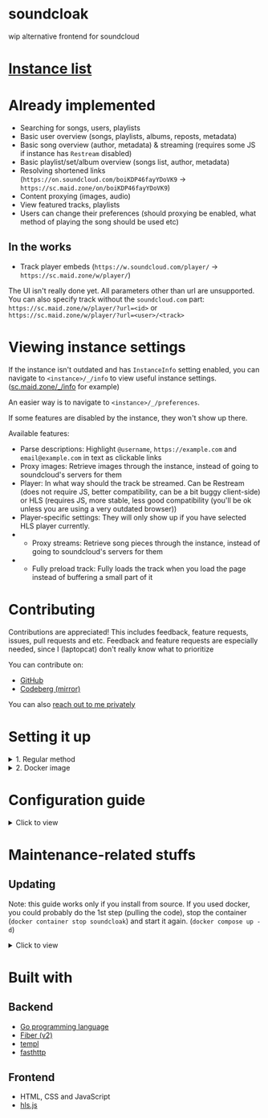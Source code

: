 # soundcloak

wip alternative frontend for soundcloud

# [Instance list](https://maid.zone/soundcloak/instances.html)

# Already implemented

- Searching for songs, users, playlists
- Basic user overview (songs, playlists, albums, reposts, metadata)
- Basic song overview (author, metadata) & streaming (requires some JS if instance has `Restream` disabled)
- Basic playlist/set/album overview (songs list, author, metadata)
- Resolving shortened links (`https://on.soundcloud.com/boiKDP46fayYDoVK9` -> `https://sc.maid.zone/on/boiKDP46fayYDoVK9`)
- Content proxying (images, audio)
- View featured tracks, playlists
- Users can change their preferences (should proxying be enabled, what method of playing the song should be used etc)

## In the works

- Track player embeds (`https://w.soundcloud.com/player/` -> `https://sc.maid.zone/w/player/`)

The UI isn't really done yet. All parameters other than url are unsupported. You can also specify track without the `soundcloud.com` part: `https://sc.maid.zone/w/player/?url=<id>` or `https://sc.maid.zone/w/player/?url=<user>/<track>`

# Viewing instance settings

If the instance isn't outdated and has `InstanceInfo` setting enabled, you can navigate to `<instance>/_/info` to view useful instance settings. ([sc.maid.zone/_/info](https://sc.maid.zone/_/info) for example)

An easier way is to navigate to `<instance>/_/preferences`.

If some features are disabled by the instance, they won't show up there.

Available features:

- Parse descriptions: Highlight `@username`, `https://example.com` and `email@example.com` in text as clickable links
- Proxy images: Retrieve images through the instance, instead of going to soundcloud's servers for them
- Player: In what way should the track be streamed. Can be Restream (does not require JS, better compatibility, can be a bit buggy client-side) or HLS (requires JS, more stable, less good compatibility (you'll be ok unless you are using a very outdated browser))
- Player-specific settings: They will only show up if you have selected HLS player currently.
- - Proxy streams: Retrieve song pieces through the instance, instead of going to soundcloud's servers for them
- - Fully preload track: Fully loads the track when you load the page instead of buffering a small part of it

# Contributing

Contributions are appreciated! This includes feedback, feature requests, issues, pull requests and etc.
Feedback and feature requests are especially needed, since I (laptopcat) don't really know what to prioritize

You can contribute on:

- [GitHub](https://github.com/maid-zone/soundcloak)
- [Codeberg (mirror)](https://codeberg.org/maid-zone/soundcloak)

You can also [reach out to me privately](https://laptopc.at)

# Setting it up

<details>
<summary>1. Regular method</summary>

## Prerequisites:

1. [node.js + npm](https://nodejs.org) (any recent enough version should do, it's just used for getting hls.js builds)
2. [golang](https://go.dev) (1.21 or higher was tested, others might work too)
3. [git](https://git-scm.com)

## Setup:

1. Clone this repository:

```sh
git clone https://github.com/maid-zone/soundcloak
```

2. Go into the cloned repository:

```sh
cd soundcloak
```

3. Download hls.js:

```sh
npm i
```

4. Download templ:

```sh
go install github.com/a-h/templ/cmd/templ@latest
```

*You might need to add go binaries to your PATH (add this line to your .bashrc / .zshrc / whatever)*

```sh
export PATH=${PATH}:`go env GOPATH`/bin
```

5. Generate code from templates:

```sh
templ generate
```

6. Download other required go modules:

```sh
go get
```

7. *Optional.* Edit config:

Refer to [Configuration guide](#configuration-guide) for configuration information. Can be configured from environment variables or JSON file.

8. Build binary:

```sh
go build main.go
```

9. Run the binary:

```sh
./main
```

This will run soundcloak on localhost, port 4664. (by default)

</details>

<details>
<summary>2. Docker image</summary>

The docker image was made by [vlnst](https://github.com/vlnst)

## Prerequisites:

1. [Docker](https://www.docker.com/)
2. [Git](https://git-scm.com)

## Setup:

1. Clone this repository:

```sh
git clone https://github.com/maid-zone/soundcloak
```

2. Go into the cloned repository:

```sh
cd soundcloak
```

3. Make a copy of the example `compose.yaml` file:

```sh
cp compose.example.yaml compose.yaml
```

Make adjustments as needed.

4. *Optional.* Edit config:

Refer to [Configuration guide](#configuration-guide) for configuration information. Can be configured from environment variables or JSON file.

5. Run the container

```sh
docker compose up -d
```

(if you get `docker: 'compose' is not a docker command.`, use `docker-compose up -d`)

This will run soundcloak as a daemon (remove the -d part of the command to just run it) on localhost, port 4664. (by default)

</details>

# Configuration guide

<details>
<summary>Click to view</summary>

You can only configure in one of the two ways:

- Using config file (`soundcloak.json` in current directory // your own path and filename)
- Using environment variables (`SOUNDCLOAK_CONFIG` must be set to `FROM_ENV`!)

Some notes:

- When specifying time, specify it in seconds.


| JSON key                | Environment variable       | Default value                                                                                                         | Description                                                                                                                                                                          |
| :------------------------ | ---------------------------- | ----------------------------------------------------------------------------------------------------------------------- | :------------------------------------------------------------------------------------------------------------------------------------------------------------------------------------- |
| None                    | SOUNDCLOAK_CONFIG          | soundcloak.json                                                                                                       | File to load soundcloak config from. If set to `FROM_ENV`, soundcloak loads the config from environment variables.                                                                   |
| GetWebProfiles          | GET_WEB_PROFILES           | true                                                                                                                  | Retrieve links users set in their profile (social media, website, etc)                                                                                                               |
| DefaultPreferences      | DEFAULT_PREFERENCES        | {"Player": "hls", "ProxyStreams": false, "FullyPreloadTrack": false, "ProxyImages": false, "ParseDescriptions": true} | see /_/preferences page, default values adapt to your config (Player: "restream" if Restream, else "hls", ProxyStreams and ProxyImages will be same as respective config values)     |
| ProxyImages             | PROXY_IMAGES               | false                                                                                                                 | Enables proxying of images (user avatars, track covers etc)                                                                                                                          |
| ImageCacheControl       | IMAGE_CACHE_CONTROL        | max-age=600, public, immutable                                                                                        | [Cache-Control](https://developer.mozilla.org/en-US/docs/Web/HTTP/Headers/Cache-Control) header value for proxied images. Cached for 10 minutes by default.                          |
| ProxyStreams            | PROXY_STREAMS              | false                                                                                                                 | Enables proxying of song parts and hls playlist files                                                                                                                                |
| Restream                | RESTREAM                   | false                                                                                                                 | Enables Restream Player in settings and the /_/restream/:author/:track endpoint. This player can be used without JavaScript. Restream also enables the button for downloading songs. |
| RestreamCacheControl    | RESTREAM_CACHE_CONTROL     | max-age=3600, public, immutable                                                                                       | [Cache-Control](https://developer.mozilla.org/en-US/docs/Web/HTTP/Headers/Cache-Control) header value for restreamed songs. Cached for 1 hour by default.                            |
| ClientIDTTL             | CLIENT_ID_TTL              | 30 minutes                                                                                                            | Time until ClientID cache expires. ClientID is used for authenticating with SoundCloud API                                                                                           |
| UserTTL                 | USER_TTL                   | 10 minutes                                                                                                            | Time until User profile cache expires                                                                                                                                                |
| UserCacheCleanDelay     | USER_CACHE_CLEAN_DELAY     | 2.5 minutes                                                                                                           | Time between each cleanup of the cache (to remove expired users)                                                                                                                     |
| TrackTTL                | TRACK_TTL                  | 10 minutes                                                                                                            | Time until Track data cache expires                                                                                                                                                  |
| TrackCacheCleanDelay    | TRACK_CACHE_CLEAN_DELAY    | 2.5 minutes                                                                                                           | Time between each cleanup of the cache (to remove expired tracks)                                                                                                                    |
| PlaylistTTL             | PLAYLIST_TTL               | 10 minutes                                                                                                            | Time until Playlist data cache expires                                                                                                                                               |
| PlaylistCacheCleanDelay | PLAYLIST_CACHE_CLEAN_DELAY | 2.5 minutes                                                                                                           | Time between each cleanup of the cache (to remove expired playlists)                                                                                                                 |
| UserAgent               | USER_AGENT                 | Mozilla/5.0 (Windows NT 10.0; Win64; x64) AppleWebKit/537.36 (KHTML, like Gecko) Chrome/127.0.0.0 Safari/537.3        | User-Agent header used for requests to SoundCloud                                                                                                                                    |
| DNSCacheTTL             | DNS_CACHE_TTL              | 10 minutes                                                                                                            | Time until DNS cache expires                                                                                                                                                         |
| Addr                    | ADDR                       | :4664                                                                                                                 | Address and port for soundcloak to listen on                                                                                                                                         |
| Prefork                 | PREFORK                    | false                                                                                                                 | Run multiple instances of soundcloak locally to be able to handle more requests. Each one will be a separate process, so they will have separate cache.                              |
| TrustedProxyCheck       | TRUSTED_PROXY_CHECK        | true                                                                                                                  | Use X-Forwarded-* headers if IP is in TrustedProxies list. When disabled, those headers will blindly be used.                                                                        |
| TrustedProxies          | TRUSTED_PROXIES            | []                                                                                                                    | List of IPs or IP ranges of trusted proxies                                                                                                                                          |

</details>

# Maintenance-related stuffs

## Updating

Note: this guide works only if you install from source. If you used docker, you could probably do the 1st step (pulling the code), stop the container (`docker container stop soundcloak`) and start it again. (`docker compose up -d`)

<details>
<summary>Click to view</summary>

1. Retrieve the latest code:

```sh
git fetch origin
git pull
```

2. Remove compressed versions of files:

The webserver is configured to locally cache compressed versions of files. They have `.fiber.gz` extension and can be found in `assets` folder and `node_modules/hls.js/dist`. If any static files have been changed, you should purge these compressed files so the new versions can be served. Static files are also cached in user's browser, so you will need to clean your cache to get the new files (Ctrl + F5)

For example, you can clean these files from `assets` folder like so:

```sh
cd assets
rm *.fiber.gz
```

3. *Optional.* Edit config:

Sometimes, new updates add new config values or change default ones. Refer to [Configuration guide](#configuration-guide) for configuration information. Can be configured from environment variables or JSON file.

4. Regenerate templates (if they changed):

```sh
templ generate
```

5. Get latest Go modules:

```sh
go get
```

6. Update hls.js:

```sh
npm i
```

7. Build binary:

```sh
go build main.go
```

8. Run it:

```sh
./main
```

Congratulations! You have succesfully updated your soundcloak.

</details>

# Built with

## Backend

- [Go programming language](https://github.com/golang/go)
- [Fiber (v2)](https://github.com/gofiber/fiber/tree/v2)
- [templ](https://github.com/a-h/templ)
- [fasthttp](https://github.com/valyala/fasthttp)

## Frontend

- HTML, CSS and JavaScript
- [hls.js](https://github.com/video-dev/hls.js)
